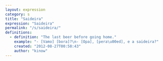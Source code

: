 ```yaml
---
layout: expression
category: s
title: "Saideira"
expression: "Saideira"
permalink: "/s/saideira/"
definitions:
  - definition: "The last beer before going home."
    example: "- [Vamo] [bora]?\n- [Opa], [pera\u00ed], e a saideira?"
    created: "2012-08-27T00:58:43"
    author: "kinow"
---
```

